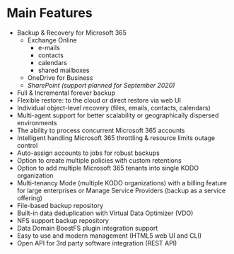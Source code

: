 # Main Features

* Backup & Recovery for Microsoft 365
  * Exchange Online
    * e-mails
    * contacts 
    * calendars
    * shared mailboxes
  * OneDrive for Business
  * _SharePoint \(support planned for September 2020\)_
* Full & Incremental forever backup 
* Flexible restore: to the cloud or direct restore via web UI
* Individual object-level recovery \(files, emails, contacts, calendars\)
* Multi-agent support for better scalability or geographically dispersed environments
* The ability to process concurrent Microsoft 365 accounts 
* Intelligent handling Microsoft 365 throttling & resource limits outage control
* Auto-assign accounts to jobs for robust backups
* Option to create multiple policies with custom retentions 
* Option to add multiple Microsoft 365 tenants into single KODO organization 
* Multi-tenancy Mode \(multiple KODO organizations\) with a billing feature for large enterprises or Manage Service Providers \(backup as a service offering\)
* File-based backup repository
* Built-in data deduplication with Virtual Data Optimizer \(VDO\)
* NFS support backup repository
* Data Domain BoostFS plugin integration support
* Easy to use and modern management \(HTML5 web UI and CLI\)
* Open API for 3rd party software integration \(REST API\)

